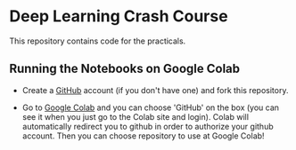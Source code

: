 # Deep Learning Crash Course

This repository contains code for the practicals.

## Running the Notebooks on Google Colab

- Create a [GitHub](https://github.com/join) account (if you don't have one) and fork this repository.

- Go to [Google Colab](https://colab.research.google.com/) and you can choose 'GitHub' on the box (you can see it when you just go to the Colab site and login). Colab will automatically redirect you to github in order to authorize your github account. Then you can choose repository to use at Google Colab!
